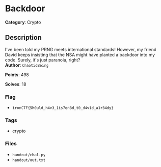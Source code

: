 # Backdoor

**Category**: Crypto

## Description

I've been told my PRNG meets international standards! However, my friend David keeps insisting that the NSA might have planted a backdoor into my code. Surely, it's just paranoia, right?  
**Author**: `ChaoticBeing`

**Points**: 498

**Solves**: 18

### Flag

- `ironCTF{5h0uld_h4v3_1is7en3d_t0_d4v1d_a1r34dy}`

### Tags

- crypto

### Files

- `handout/chal.py`
- `handout/out.txt`
